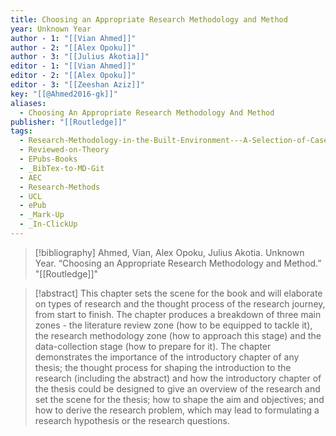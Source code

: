 ```yaml
---
title: Choosing an Appropriate Research Methodology and Method
year: Unknown Year
author - 1: "[[Vian Ahmed]]"
author - 2: "[[Alex Opoku]]"
author - 3: "[[Julius Akotia]]"
editor - 1: "[[Vian Ahmed]]"
editor - 2: "[[Alex Opoku]]"
editor - 3: "[[Zeeshan Aziz]]"
key: "[[@Ahmed2016-gk]]"
aliases:
  - Choosing An Appropriate Research Methodology And Method
publisher: "[[Routledge]]"
tags:
  - Research-Methodology-in-the-Built-Environment---A-Selection-of-Case-Studies
  - Reviewed-on-Theory
  - EPubs-Books
  - _BibTex-to-MD-Git
  - AEC
  - Research-Methods
  - UCL
  - ePub
  - _Mark-Up
  - _In-ClickUp
---
```


> [!bibliography]
> Ahmed, Vian, Alex Opoku, Julius Akotia. Unknown Year. “Choosing an Appropriate Research Methodology and Method.” "[[Routledge]]"

> [!abstract]
> This chapter sets the scene for the book and will elaborate on types of research and the thought process of the research journey, from start to finish. The chapter produces a breakdown of three main zones -  the literature review zone (how to be equipped to tackle it), the research methodology zone (how to approach this stage) and the data-collection stage (how to prepare for it). The chapter demonstrates the importance of the introductory chapter of any thesis; the thought process for shaping the introduction to the research (including the abstract) and how the introductory chapter of the thesis could be designed to give an overview of the research and set the scene for the thesis; how to shape the aim and objectives; and how to derive the research problem, which may lead to formulating a research hypothesis or the research questions.